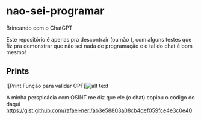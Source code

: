 # nao-sei-programar
Brincando com o ChatGPT

Este repositório é apenas pra descontrair (ou não ), com alguns testes que fiz pra demonstrar que não sei nada de programação e o tal do chat é bom mesmo!

## Prints

![Print Função para validar CPF]![alt text](https://raw.githubusercontent.com/madrollan/programador-inteligente/main/prints/validarCPF.jpg)  

A minha perspicácia com OSINT me diz que ele (o chat) copiou o código do daqui  
https://gist.github.com/rafael-neri/ab3e58803a08cb4def059fce4e3c0e40
